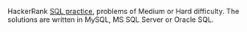 HackerRank [SQL practice](https://www.hackerrank.com/domains/sql), problems of Medium or Hard
difficulty. The solutions are written in MySQL, MS SQL Server or Oracle SQL.
